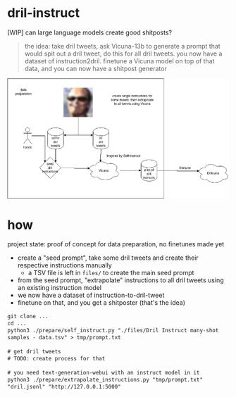 # dril-instruct
[WIP] can large language models create good shitposts?

> the idea: take dril tweets, ask Vicuna-13b to generate a prompt that would spit out a dril tweet,
> do this for all dril tweets. you now have a dataset of instruction2dril.
> finetune a Vicuna model on top of that data, and you can now have a shitpost generator

![drilinstruct](./files/drilinstruct.png)


# how

project state: proof of concept for data preparation, no finetunes made yet

- create a "seed prompt", take some dril tweets and create their respective instructions manually
  - a TSV file is left in `files/` to create the main seed prompt
- from the seed prompt, "extrapolate" instructions to all dril tweets using an existing instruction model
- we now have a dataset of instruction-to-dril-tweet
- finetune on that, and you get a shitposter (that's the idea)

```
git clone ...
cd ...
python3 ./prepare/self_instruct.py "./files/Dril Instruct many-shot samples - data.tsv" > tmp/prompt.txt

# get dril tweets
# TODO: create process for that

# you need text-generation-webui with an instruct model in it
python3 ./prepare/extrapolate_instructions.py "tmp/prompt.txt" "dril.jsonl" "http://127.0.0.1:5000"
```
